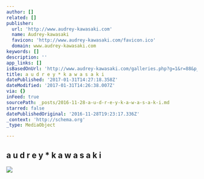 ```yaml
---
author: []
related: []
publisher:
  url: 'http://www.audrey-kawasaki.com'
  name: Audrey-kawasaki
  favicon: 'http://www.audrey-kawasaki.com/favicon.ico'
  domain: www.audrey-kawasaki.com
keywords: []
description: ''
app_links: []
isBasedOnUrl: 'http://www.audrey-kawasaki.com/galleries.php?g=1&r=88&p_id=672&page=1'
title: a u d r e y * k a w a s a k i
datePublished: '2017-01-31T14:27:18.358Z'
dateModified: '2017-01-31T14:26:38.007Z'
via: {}
inFeed: true
sourcePath: _posts/2016-11-28-a-u-d-r-e-y-k-a-w-a-s-a-k-i.md
starred: false
datePublishedOriginal: '2016-11-28T19:23:17.336Z'
_context: 'http://schema.org'
_type: MediaObject

---
```

<article style=""><h1>a u d r e y * k a w a s a k i</h1><img src="http://www.audrey-kawasaki.com/paintings/foreverstill_lj.jpg" /></article>